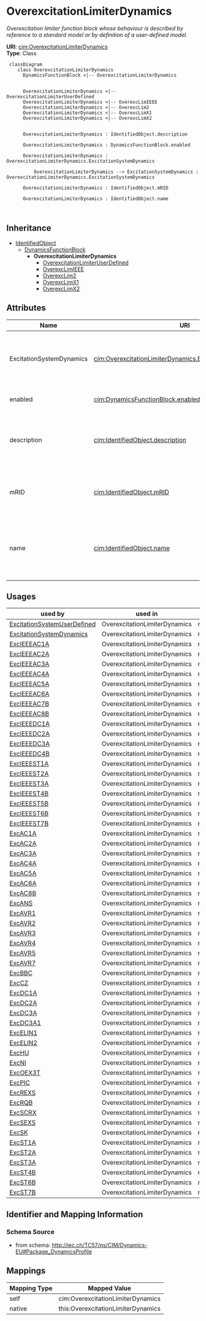 # OverexcitationLimiterDynamics


_Overexcitation limiter function block whose behaviour is described by reference to a standard model <font color="#0f0f0f">or by definition of a user-defined model.</font>_





**URI**: [cim:OverexcitationLimiterDynamics](http://iec.ch/TC57/CIM100#OverexcitationLimiterDynamics)<br />
**Type**: Class




```mermaid
 classDiagram
    class OverexcitationLimiterDynamics
      DynamicsFunctionBlock <|-- OverexcitationLimiterDynamics
      

      OverexcitationLimiterDynamics <|-- OverexcitationLimiterUserDefined
      OverexcitationLimiterDynamics <|-- OverexcLimIEEE
      OverexcitationLimiterDynamics <|-- OverexcLim2
      OverexcitationLimiterDynamics <|-- OverexcLimX1
      OverexcitationLimiterDynamics <|-- OverexcLimX2
      
      
      OverexcitationLimiterDynamics : IdentifiedObject.description
        
      OverexcitationLimiterDynamics : DynamicsFunctionBlock.enabled
        
      OverexcitationLimiterDynamics : OverexcitationLimiterDynamics.ExcitationSystemDynamics
        
          OverexcitationLimiterDynamics --> ExcitationSystemDynamics : OverexcitationLimiterDynamics.ExcitationSystemDynamics
        
      OverexcitationLimiterDynamics : IdentifiedObject.mRID
        
      OverexcitationLimiterDynamics : IdentifiedObject.name
        
      
```





## Inheritance
* [IdentifiedObject](IdentifiedObject.md)
    * [DynamicsFunctionBlock](DynamicsFunctionBlock.md)
        * **OverexcitationLimiterDynamics**
            * [OverexcitationLimiterUserDefined](OverexcitationLimiterUserDefined.md)
            * [OverexcLimIEEE](OverexcLimIEEE.md)
            * [OverexcLim2](OverexcLim2.md)
            * [OverexcLimX1](OverexcLimX1.md)
            * [OverexcLimX2](OverexcLimX2.md)



## Attributes


| Name | URI | Cardinality and Range | Description | Inheritance |
| ---  | --- | --- | --- | --- |
| ExcitationSystemDynamics | [cim:OverexcitationLimiterDynamics.ExcitationSystemDynamics](http://iec.ch/TC57/CIM100#OverexcitationLimiterDynamics.ExcitationSystemDynamics) | 1..1 <br />  [ExcitationSystemDynamics](ExcitationSystemDynamics.md)  | Excitation system model with which this overexcitation limiter model is assoc... | direct |
| enabled | [cim:DynamicsFunctionBlock.enabled](http://iec.ch/TC57/CIM100#DynamicsFunctionBlock.enabled) | 1..1 <br />  boolean  | Function block used indicator | [DynamicsFunctionBlock](DynamicsFunctionBlock.md) |
| description | [cim:IdentifiedObject.description](http://iec.ch/TC57/CIM100#IdentifiedObject.description) | 0..1 <br />  string  | The description is a free human readable text describing or naming the object | [IdentifiedObject](IdentifiedObject.md) |
| mRID | [cim:IdentifiedObject.mRID](http://iec.ch/TC57/CIM100#IdentifiedObject.mRID) | 1..1 <br />  string  | Master resource identifier issued by a model authority | [IdentifiedObject](IdentifiedObject.md) |
| name | [cim:IdentifiedObject.name](http://iec.ch/TC57/CIM100#IdentifiedObject.name) | 0..1 <br />  string  | The name is any free human readable and possibly non unique text naming the o... | [IdentifiedObject](IdentifiedObject.md) |





## Usages

| used by | used in | type | used |
| ---  | --- | --- | --- |
| [ExcitationSystemUserDefined](ExcitationSystemUserDefined.md) | OverexcitationLimiterDynamics | range | [OverexcitationLimiterDynamics](OverexcitationLimiterDynamics.md) |
| [ExcitationSystemDynamics](ExcitationSystemDynamics.md) | OverexcitationLimiterDynamics | range | [OverexcitationLimiterDynamics](OverexcitationLimiterDynamics.md) |
| [ExcIEEEAC1A](ExcIEEEAC1A.md) | OverexcitationLimiterDynamics | range | [OverexcitationLimiterDynamics](OverexcitationLimiterDynamics.md) |
| [ExcIEEEAC2A](ExcIEEEAC2A.md) | OverexcitationLimiterDynamics | range | [OverexcitationLimiterDynamics](OverexcitationLimiterDynamics.md) |
| [ExcIEEEAC3A](ExcIEEEAC3A.md) | OverexcitationLimiterDynamics | range | [OverexcitationLimiterDynamics](OverexcitationLimiterDynamics.md) |
| [ExcIEEEAC4A](ExcIEEEAC4A.md) | OverexcitationLimiterDynamics | range | [OverexcitationLimiterDynamics](OverexcitationLimiterDynamics.md) |
| [ExcIEEEAC5A](ExcIEEEAC5A.md) | OverexcitationLimiterDynamics | range | [OverexcitationLimiterDynamics](OverexcitationLimiterDynamics.md) |
| [ExcIEEEAC6A](ExcIEEEAC6A.md) | OverexcitationLimiterDynamics | range | [OverexcitationLimiterDynamics](OverexcitationLimiterDynamics.md) |
| [ExcIEEEAC7B](ExcIEEEAC7B.md) | OverexcitationLimiterDynamics | range | [OverexcitationLimiterDynamics](OverexcitationLimiterDynamics.md) |
| [ExcIEEEAC8B](ExcIEEEAC8B.md) | OverexcitationLimiterDynamics | range | [OverexcitationLimiterDynamics](OverexcitationLimiterDynamics.md) |
| [ExcIEEEDC1A](ExcIEEEDC1A.md) | OverexcitationLimiterDynamics | range | [OverexcitationLimiterDynamics](OverexcitationLimiterDynamics.md) |
| [ExcIEEEDC2A](ExcIEEEDC2A.md) | OverexcitationLimiterDynamics | range | [OverexcitationLimiterDynamics](OverexcitationLimiterDynamics.md) |
| [ExcIEEEDC3A](ExcIEEEDC3A.md) | OverexcitationLimiterDynamics | range | [OverexcitationLimiterDynamics](OverexcitationLimiterDynamics.md) |
| [ExcIEEEDC4B](ExcIEEEDC4B.md) | OverexcitationLimiterDynamics | range | [OverexcitationLimiterDynamics](OverexcitationLimiterDynamics.md) |
| [ExcIEEEST1A](ExcIEEEST1A.md) | OverexcitationLimiterDynamics | range | [OverexcitationLimiterDynamics](OverexcitationLimiterDynamics.md) |
| [ExcIEEEST2A](ExcIEEEST2A.md) | OverexcitationLimiterDynamics | range | [OverexcitationLimiterDynamics](OverexcitationLimiterDynamics.md) |
| [ExcIEEEST3A](ExcIEEEST3A.md) | OverexcitationLimiterDynamics | range | [OverexcitationLimiterDynamics](OverexcitationLimiterDynamics.md) |
| [ExcIEEEST4B](ExcIEEEST4B.md) | OverexcitationLimiterDynamics | range | [OverexcitationLimiterDynamics](OverexcitationLimiterDynamics.md) |
| [ExcIEEEST5B](ExcIEEEST5B.md) | OverexcitationLimiterDynamics | range | [OverexcitationLimiterDynamics](OverexcitationLimiterDynamics.md) |
| [ExcIEEEST6B](ExcIEEEST6B.md) | OverexcitationLimiterDynamics | range | [OverexcitationLimiterDynamics](OverexcitationLimiterDynamics.md) |
| [ExcIEEEST7B](ExcIEEEST7B.md) | OverexcitationLimiterDynamics | range | [OverexcitationLimiterDynamics](OverexcitationLimiterDynamics.md) |
| [ExcAC1A](ExcAC1A.md) | OverexcitationLimiterDynamics | range | [OverexcitationLimiterDynamics](OverexcitationLimiterDynamics.md) |
| [ExcAC2A](ExcAC2A.md) | OverexcitationLimiterDynamics | range | [OverexcitationLimiterDynamics](OverexcitationLimiterDynamics.md) |
| [ExcAC3A](ExcAC3A.md) | OverexcitationLimiterDynamics | range | [OverexcitationLimiterDynamics](OverexcitationLimiterDynamics.md) |
| [ExcAC4A](ExcAC4A.md) | OverexcitationLimiterDynamics | range | [OverexcitationLimiterDynamics](OverexcitationLimiterDynamics.md) |
| [ExcAC5A](ExcAC5A.md) | OverexcitationLimiterDynamics | range | [OverexcitationLimiterDynamics](OverexcitationLimiterDynamics.md) |
| [ExcAC6A](ExcAC6A.md) | OverexcitationLimiterDynamics | range | [OverexcitationLimiterDynamics](OverexcitationLimiterDynamics.md) |
| [ExcAC8B](ExcAC8B.md) | OverexcitationLimiterDynamics | range | [OverexcitationLimiterDynamics](OverexcitationLimiterDynamics.md) |
| [ExcANS](ExcANS.md) | OverexcitationLimiterDynamics | range | [OverexcitationLimiterDynamics](OverexcitationLimiterDynamics.md) |
| [ExcAVR1](ExcAVR1.md) | OverexcitationLimiterDynamics | range | [OverexcitationLimiterDynamics](OverexcitationLimiterDynamics.md) |
| [ExcAVR2](ExcAVR2.md) | OverexcitationLimiterDynamics | range | [OverexcitationLimiterDynamics](OverexcitationLimiterDynamics.md) |
| [ExcAVR3](ExcAVR3.md) | OverexcitationLimiterDynamics | range | [OverexcitationLimiterDynamics](OverexcitationLimiterDynamics.md) |
| [ExcAVR4](ExcAVR4.md) | OverexcitationLimiterDynamics | range | [OverexcitationLimiterDynamics](OverexcitationLimiterDynamics.md) |
| [ExcAVR5](ExcAVR5.md) | OverexcitationLimiterDynamics | range | [OverexcitationLimiterDynamics](OverexcitationLimiterDynamics.md) |
| [ExcAVR7](ExcAVR7.md) | OverexcitationLimiterDynamics | range | [OverexcitationLimiterDynamics](OverexcitationLimiterDynamics.md) |
| [ExcBBC](ExcBBC.md) | OverexcitationLimiterDynamics | range | [OverexcitationLimiterDynamics](OverexcitationLimiterDynamics.md) |
| [ExcCZ](ExcCZ.md) | OverexcitationLimiterDynamics | range | [OverexcitationLimiterDynamics](OverexcitationLimiterDynamics.md) |
| [ExcDC1A](ExcDC1A.md) | OverexcitationLimiterDynamics | range | [OverexcitationLimiterDynamics](OverexcitationLimiterDynamics.md) |
| [ExcDC2A](ExcDC2A.md) | OverexcitationLimiterDynamics | range | [OverexcitationLimiterDynamics](OverexcitationLimiterDynamics.md) |
| [ExcDC3A](ExcDC3A.md) | OverexcitationLimiterDynamics | range | [OverexcitationLimiterDynamics](OverexcitationLimiterDynamics.md) |
| [ExcDC3A1](ExcDC3A1.md) | OverexcitationLimiterDynamics | range | [OverexcitationLimiterDynamics](OverexcitationLimiterDynamics.md) |
| [ExcELIN1](ExcELIN1.md) | OverexcitationLimiterDynamics | range | [OverexcitationLimiterDynamics](OverexcitationLimiterDynamics.md) |
| [ExcELIN2](ExcELIN2.md) | OverexcitationLimiterDynamics | range | [OverexcitationLimiterDynamics](OverexcitationLimiterDynamics.md) |
| [ExcHU](ExcHU.md) | OverexcitationLimiterDynamics | range | [OverexcitationLimiterDynamics](OverexcitationLimiterDynamics.md) |
| [ExcNI](ExcNI.md) | OverexcitationLimiterDynamics | range | [OverexcitationLimiterDynamics](OverexcitationLimiterDynamics.md) |
| [ExcOEX3T](ExcOEX3T.md) | OverexcitationLimiterDynamics | range | [OverexcitationLimiterDynamics](OverexcitationLimiterDynamics.md) |
| [ExcPIC](ExcPIC.md) | OverexcitationLimiterDynamics | range | [OverexcitationLimiterDynamics](OverexcitationLimiterDynamics.md) |
| [ExcREXS](ExcREXS.md) | OverexcitationLimiterDynamics | range | [OverexcitationLimiterDynamics](OverexcitationLimiterDynamics.md) |
| [ExcRQB](ExcRQB.md) | OverexcitationLimiterDynamics | range | [OverexcitationLimiterDynamics](OverexcitationLimiterDynamics.md) |
| [ExcSCRX](ExcSCRX.md) | OverexcitationLimiterDynamics | range | [OverexcitationLimiterDynamics](OverexcitationLimiterDynamics.md) |
| [ExcSEXS](ExcSEXS.md) | OverexcitationLimiterDynamics | range | [OverexcitationLimiterDynamics](OverexcitationLimiterDynamics.md) |
| [ExcSK](ExcSK.md) | OverexcitationLimiterDynamics | range | [OverexcitationLimiterDynamics](OverexcitationLimiterDynamics.md) |
| [ExcST1A](ExcST1A.md) | OverexcitationLimiterDynamics | range | [OverexcitationLimiterDynamics](OverexcitationLimiterDynamics.md) |
| [ExcST2A](ExcST2A.md) | OverexcitationLimiterDynamics | range | [OverexcitationLimiterDynamics](OverexcitationLimiterDynamics.md) |
| [ExcST3A](ExcST3A.md) | OverexcitationLimiterDynamics | range | [OverexcitationLimiterDynamics](OverexcitationLimiterDynamics.md) |
| [ExcST4B](ExcST4B.md) | OverexcitationLimiterDynamics | range | [OverexcitationLimiterDynamics](OverexcitationLimiterDynamics.md) |
| [ExcST6B](ExcST6B.md) | OverexcitationLimiterDynamics | range | [OverexcitationLimiterDynamics](OverexcitationLimiterDynamics.md) |
| [ExcST7B](ExcST7B.md) | OverexcitationLimiterDynamics | range | [OverexcitationLimiterDynamics](OverexcitationLimiterDynamics.md) |






## Identifier and Mapping Information







### Schema Source


* from schema: http://iec.ch/TC57/ns/CIM/Dynamics-EU#Package_DynamicsProfile





## Mappings

| Mapping Type | Mapped Value |
| ---  | ---  |
| self | cim:OverexcitationLimiterDynamics |
| native | this:OverexcitationLimiterDynamics |




